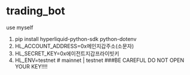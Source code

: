 # trading_bot
use myself
1. pip install hyperliquid-python-sdk python-dotenv
2. HL_ACCOUNT_ADDRESS=0x메인지갑주소(소문자)
3. HL_SECRET_KEY=0x에이전트지갑프라이빗키
4. HL_ENV=testnet    # mainnet | testnet
###BE CAREFUL DO NOT OPEN YOUR KEY!!!!
